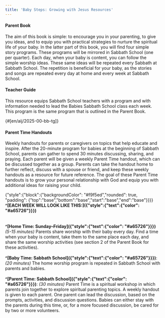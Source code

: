 ```yaml
---
title: 'Baby Steps: Growing with Jesus Resources'
---
```


#### Parent Book

The aim of this book is simple: to encourage you in your parenting, to give you ideas, and to equip you with practical strategies to nurture the spiritual life of your baby. In the latter part of this book, you will find four simple story programs. These programs will be mirrored in Sabbath School (one per quarter). Each day, when your baby is content, you can follow the simple worship ideas. These same ideas will be repeated every Sabbath at Sabbath School. The repetition is beneficial for your baby, as the stories and songs are repeated every day at home and every week at Sabbath School.

#### Teacher Guide

This resource equips Sabbath School teachers with a program and with information needed to lead the Babies Sabbath School class each week. This program is the same program that is outlined in the Parent Book.

{#[en/aij/2025-00-bb-tg]}

#### Parent Time Handouts

Weekly handouts for parents or caregivers on topics that help educate and inspire. After the 20-minute program for babies at the beginning of Sabbath School, parents can gather to spend 30 minutes discussing, sharing, and praying. Each parent will be given a weekly Parent Time handout, which can be discussed together as a group. Parents can take the handout home to further reflect, discuss with a spouse or friend, and keep these weekly handouts as a resource for future reference. The goal of these Parent Time handouts is to grow your personal relationship with God and equip you with additional ideas for raising your child.

{"style":{"block":{"backgroundColor": "#f9f5ed","rounded": true, "padding": {"top":"base","bottom":"base","start":"base","end":"base"}}}}
**^[EACH WEEK WILL LOOK LIKE THIS:]({"style":{"text":{"color": "#a65726"}}})**\
\
\
**^[Home Time: Sunday–Friday]({"style":{"text":{"color": "#a65726"}}})** _(5-15 minutes)_ Parents share worship with their baby every day. Find a time when your baby is content, take them to the same place each day, and share the same worship activities (see section 2 of the Parent Book for these activities).
\
\
**^[Baby Time: Sabbath School]({"style":{"text":{"color": "#a65726"}}})**: _(20 minutes)_ The home worship program is repeated in Sabbath School with parents and babies.
\
\
**^[Parent Time: Sabbath School]({"style":{"text":{"color": "#a65726"}}})**: _(30 minutes)_ Parent Time is a spiritual workshop in which parents join together to explore spiritual parenting topics. A weekly handout is given to each parent. One parent can lead the discussion, based on the prompts, activities, and discussion questions. Babies can either stay with the parents during this time, or, for a more focused discussion, be cared for by two or more volunteers.